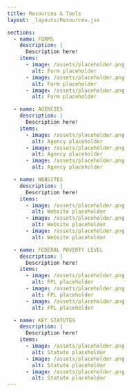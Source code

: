 ```yaml
---
title: Resources & Tools
layout: _layouts/Resources.jsx

sections:
  - name: FORMS
    description: |
      Description here!
    items:
      - image: /assets/placeholder.png
        alt: Form placeholder
      - image: /assets/placeholder.png
        alt: Form placeholder
      - image: /assets/placeholder.png
        alt: Form placeholder

  - name: AGENCIES
    description: |
      Description here!
    items:
      - image: /assets/placeholder.png
        alt: Agency placeholder
      - image: /assets/placeholder.png
        alt: Agency placeholder
      - image: /assets/placeholder.png
        alt: Agency placeholder

  - name: WEBSITES
    description: |
      Description here!
    items:
      - image: /assets/placeholder.png
        alt: Website placeholder
      - image: /assets/placeholder.png
        alt: Website placeholder
      - image: /assets/placeholder.png
        alt: Website placeholder

  - name: FEDERAL POVERTY LEVEL
    description: |
      Description here!
    items:
      - image: /assets/placeholder.png
        alt: FPL placeholder
      - image: /assets/placeholder.png
        alt: FPL placeholder
      - image: /assets/placeholder.png
        alt: FPL placeholder

  - name: KEY STATUTES
    description: |
      Description here!
    items:
      - image: /assets/placeholder.png
        alt: Statute placeholder
      - image: /assets/placeholder.png
        alt: Statute placeholder
      - image: /assets/placeholder.png
        alt: Statute placeholder
---
```

